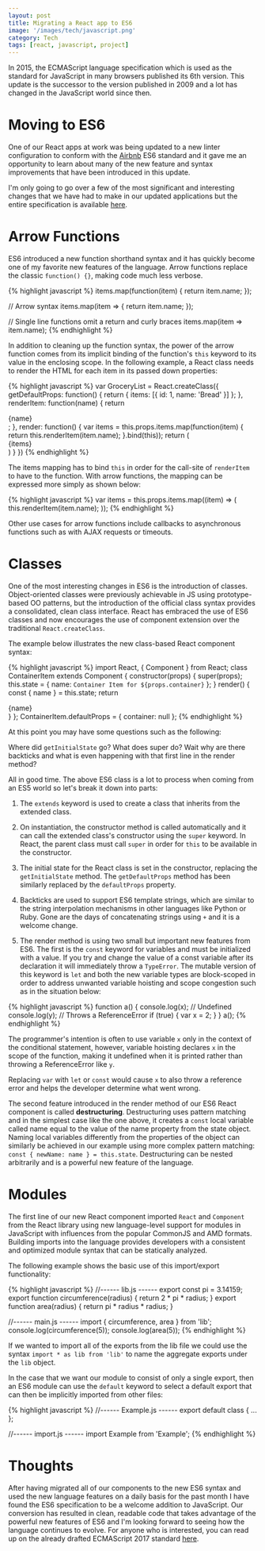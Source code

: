 ```yaml
---
layout: post
title: Migrating a React app to ES6
image: '/images/tech/javascript.png'
category: Tech
tags: [react, javascript, project]
---
```


In 2015, the ECMAScript language specification which is used as the standard for JavaScript in many browsers published its 6th version. This update is the successor to the version published in 2009 and a lot has changed in the JavaScript world since then.

<!--halt-->

# Moving to ES6

One of our React apps at work was being updated to a new linter configuration to conform with the [Airbnb](https://github.com/airbnb/javascript) ES6 standard and it gave me an opportunity to learn about many of the new feature and syntax improvements that have been introduced in this update.

I'm only going to go over a few of the most significant and interesting changes that we have had to make in our updated applications but the entire specification is available [here](http://www.ecma-international.org/ecma-262/6.0/).

# Arrow Functions

ES6 introduced a new function shorthand syntax and it has quickly become one of my favorite new features of the language. Arrow functions replace the classic `function() {}`, making code much less verbose.

{% highlight javascript %}
items.map(function(item) {
  return item.name;
});

// Arrow syntax
items.map(item => {
  return item.name;
});

// Single line functions omit a return and curly braces
items.map(item => item.name);
{% endhighlight %}

In addition to cleaning up the function syntax, the power of the arrow function comes from its implicit binding of the function's `this` keyword to its value in the enclosing scope. In the following example, a React class needs to render the HTML for each item in its passed down properties:

{% highlight javascript %}
var GroceryList = React.createClass({
  getDefaultProps: function() {
    return {
      items: [{ id: 1, name: 'Bread' }]
    };
  },
  renderItem: function(name) {
    return <div>{name}</div>;
  },
  render: function() {
    var items = this.props.items.map(function(item) {
      return this.renderItem(item.name);
    }.bind(this));
    return (
      <div>{items}</div>
    )
  }
})
{% endhighlight %}

The items mapping has to bind `this` in order for the call-site of `renderItem` to have to the function. With arrow functions, the mapping can be expressed more simply as shown below:

{% highlight javascript %}
var items = this.props.items.map((item) => (
  this.renderItem(item.name);
));
{% endhighlight %}

Other use cases for arrow functions include callbacks to asynchronous functions such as with AJAX requests or timeouts.

# Classes

One of the most interesting changes in ES6 is the introduction of classes. Object-oriented classes were previously achievable in JS using prototype-based OO patterns, but the introduction of the official class syntax provides a consolidated, clean class interface. React has embraced the use of ES6 classes and now encourages the use of component extension over the traditional `React.createClass`.

The example below illustrates the new class-based React component syntax:

{% highlight javascript %}
import React, { Component } from React;
class ContainerItem extends Component {
  constructor(props) {
    super(props);
    this.state = {
      name: `Container Item for ${props.container}`
    };
  }
  render() {
    const { name } = this.state;
    return <div>{name}</div>
  }
};
ContainerItem.defaultProps = {
  container: null
};
{% endhighlight %}

At this point you may have some questions such as the following:

Where did `getInitialState` go? What does super do? Wait why are there backticks and what is even happening with that first line in the render method?

All in good time. The above ES6 class is a lot to process when coming from an ES5 world so let's break it down into parts:

1. The `extends` keyword is used to create a class that inherits from the extended class.

2. On instantiation, the constructor method is called automatically and it can call the extended class's constructor using the `super` keyword. In React, the parent class must call `super` in order for `this` to be available in the constructor.

3. The initial state for the React class is set in the constructor, replacing the `getInitialState` method. The `getDefaultProps` method has been similarly replaced by the `defaultProps` property.

4. Backticks are used to support ES6 template strings, which are similar to the string interpolation mechanisms in other languages like Python or Ruby. Gone are the days of concatenating strings using `+` and it is a welcome change.

5. The render method is using two small but important new features from ES6. The first is the `const` keyword for variables and must be initialized with a value. If you try and change the value of a const variable after its declaration it will immediately throw a `TypeError`. The mutable version of this keyword is `let` and both the new variable types are block-scoped in order to address unwanted variable hoisting and scope congestion such as in the situation below:

{% highlight javascript %}
function a() {
	console.log(x); // Undefined
	console.log(y); // Throws a ReferenceError
	if (true) {
		var x = 2;
	}
}
a();
{% endhighlight %}

The programmer's intention is often to use variable `x` only in the context of the conditional statement, however, variable hoisting declares `x` in the scope of the function, making it undefined when it is printed rather than throwing a ReferenceError like `y`.

Replacing `var` with `let` or `const` would cause `x` to also throw a reference error and helps the developer determine what went wrong.

The second feature introduced in the render method of our ES6 React component is called **destructuring**. Destructuring uses pattern matching and in the simplest case like the one above, it creates a `const` local variable called name equal to the value of the name property from the state object. Naming local variables differently from the properties of the object can similarly be achieved in our example using more complex pattern matching: `const { newName: name } = this.state`. Destructuring can be nested arbitrarily and is a powerful new feature of the language.

# Modules

The first line of our new React component imported `React` and `Component` from the React library using new language-level support for modules in JavaScript with influences from the popular CommonJS and AMD formats. Building imports into the language provides developers with a consistent and optimized module syntax that can be statically analyzed.

The following example shows the basic use of this import/export functionality:

{% highlight javascript %}
//------ lib.js ------
export const pi = 3.14159;
export function circumference(radius) {
    return 2 * pi * radius;
}
export function area(radius) {
    return pi * radius * radius;
}

//------ main.js ------
import { circumference, area } from 'lib';
console.log(circumference(5));
console.log(area(5));
{% endhighlight %}

If we wanted to import all of the exports from the lib file we could use the syntax `import * as lib from 'lib'` to name the aggregate exports under the `lib` object.

In the case that we want our module to consist of only a single export, then an ES6 module can use the `default` keyword to select a default export that can then be implicitly imported from other files:

{% highlight javascript %}
//------ Example.js ------
export default class { ... };

//------ import.js ------
import Example from 'Example';
{% endhighlight %}

# Thoughts

After having migrated all of our components to the new ES6 syntax and used the new language features on a daily basis for the past month I have found the ES6 specification to be a welcome addition to JavaScript. Our conversion has resulted in clean, readable code that takes advantage of the powerful new features of ES6 and I'm looking forward to seeing how the language continues to evolve. For anyone who is interested, you can read up on the already drafted ECMAScript 2017 standard [here](https://tc39.github.io/ecma262).
